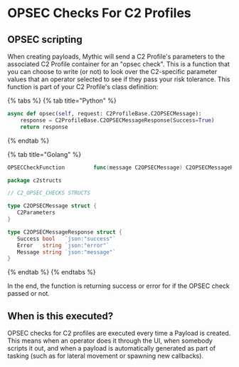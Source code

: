 # OPSEC Checks For C2 Profiles

## OPSEC scripting

When creating payloads, Mythic will send a C2 Profile's parameters to the associated C2 Profile container for an "opsec check". This is a function that you can choose to write (or not) to look over the C2-specific parameter values that an operator selected to see if they pass your risk tolerance. This function is part of your C2 Profile's class definition:



{% tabs %}
{% tab title="Python" %}
```python
async def opsec(self, request: C2ProfileBase.C2OPSECMessage):
    response = C2ProfileBase.C2OPSECMessageResponse(Success=True)
    return response
```


{% endtab %}

{% tab title="Golang" %}


```go
OPSECCheckFunction         func(message C2OPSECMessage) C2OPSECMessageResponse 
```



```go
package c2structs

// C2_OPSEC_CHECKS STRUCTS

type C2OPSECMessage struct {
   C2Parameters
}

type C2OPSECMessageResponse struct {
   Success bool   `json:"success"`
   Error   string `json:"error"`
   Message string `json:"message"`
}
```
{% endtab %}
{% endtabs %}

&#x20;In the end, the function is returning success or error for if the OPSEC check passed or not.

## When is this executed?

OPSEC checks for C2 profiles are executed every time a Payload is created. This means when an operator does it through the UI, when somebody scripts it out, and when a payload is automatically generated as part of tasking (such as for lateral movement or spawning new callbacks).
